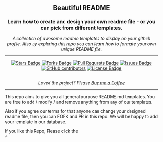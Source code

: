 <!-- Head Section Starts Here -->

<div align="center" >
    <h2>Beautiful README </h2>
    <h3>Learn how to create and design your own readme file - or you can pick from different templates.</h3>
    <p><i>A collection of awesome readme templates to display on your github profile. Also by exploring this repo you can learn how to formate your own unique README file.</i></p>
</div>

---
<!-- Badge Section Starts Here -->
<div align="center">
    <a href="https://github.com/mdsabbiralmamon/beautiful-github-README.md/stargazers"><img src="https://img.shields.io/github/stars/mdsabbiralmamon/beautiful-github-README.md" alt="Stars Badge"/></a>
    <a href="https://github.com/mdsabbiralmamon/beautiful-github-README.md/network/members"><img src="https://img.shields.io/github/forks/mdsabbiralmamon/beautiful-github-README.md" alt="Forks Badge"/></a>
    <a href="https://github.com/mdsabbiralmamon/beautiful-github-README.md/pulls"><img src="https://img.shields.io/github/issues-pr/mdsabbiralmamon/beautiful-github-README.md" alt="Pull Requests Badge"/></a>
    <a href="https://github.com/mdsabbiralmamon/beautiful-github-README.md/issues"><img src="https://img.shields.io/github/issues/mdsabbiralmamon/beautiful-github-README.md" alt="Issues Badge"/></a>
    <a href="https://github.com/mdsabbiralmamon/beautiful-github-README.md/graphs/contributors"><img alt="GitHub contributors" src="https://img.shields.io/github/contributors/mdsabbiralmamon/beautiful-github-README.md?color=2b9348"></a>
    <a href="https://github.com/mdsabbiralmamon/beautiful-github-README.md/blob/master/LICENSE"><img src="https://img.shields.io/github/license/mdsabbiralmamon/beautiful-github-README.md?color=2b9348" alt="License Badge"/></a>
</div>
<br>
    <p align="center"><i>Loved the project? Please <a href="https://ko-fi.com/tetrasam">Buy me a Coffee</a></i></p>
    
---
<!-- Aim of this repo -->
This repo aims to give you all general purpose README.md templates. You are free to add / modify / and remove anything from any of our templates.

Also if you agree our terms for that anyone can change your designed readme file, then you can FORK and PR in this repo. We will be happy to add your template in our database.

If you like this Repo, Please click the <code> <span title="Star">⭐</span> </code>
